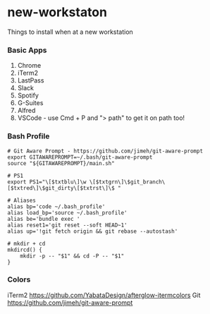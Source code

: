 # new-workstaton
Things to install when at a new workstation

### Basic Apps
1. Chrome
1. iTerm2
1. LastPass
1. Slack
1. Spotify
1. G-Suites
1. Alfred
1. VSCode - use Cmd + P and "> path" to get it on path too!

### Bash Profile
```
# Git Aware Prompt - https://github.com/jimeh/git-aware-prompt
export GITAWAREPROMPT=~/.bash/git-aware-prompt
source "${GITAWAREPROMPT}/main.sh"

# PS1
export PS1="\[$txtblu\]\w \[$txtgrn\]\$git_branch\[$txtred\]\$git_dirty\[$txtrst\]\$ "

# Aliases
alias bp='code ~/.bash_profile'
alias load_bp='source ~/.bash_profile'
alias be='bundle exec '
alias reset1='git reset --soft HEAD~1'
alias up='!git fetch origin && git rebase --autostash'

# mkdir + cd
mkdircd() {
	mkdir -p -- "$1" && cd -P -- "$1"
}
```

### Colors
iTerm2 https://github.com/YabataDesign/afterglow-itermcolors
Git https://github.com/jimeh/git-aware-prompt